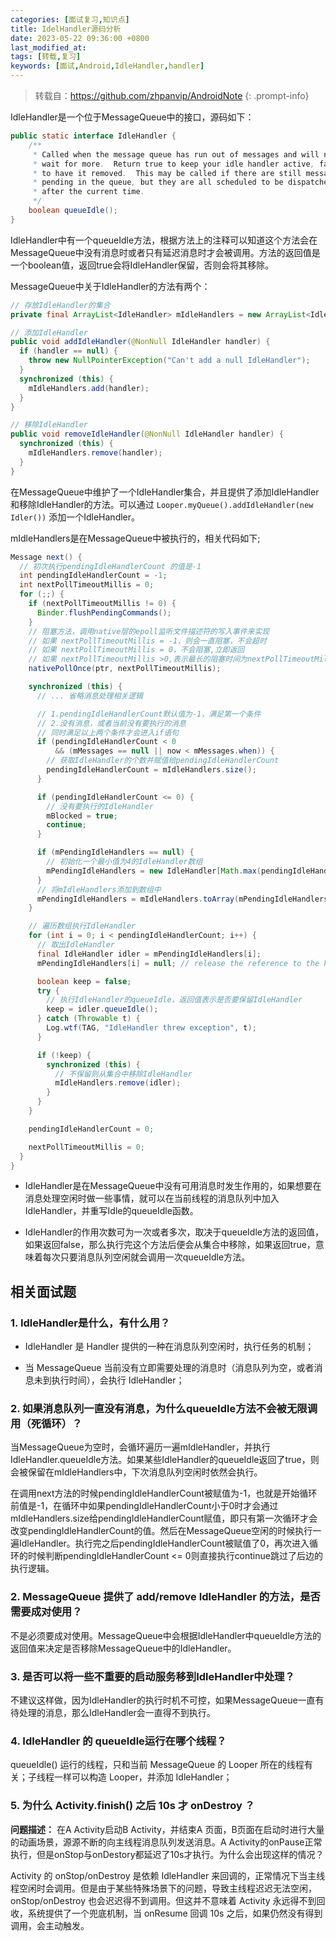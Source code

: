 ```yaml
---
categories: [面试复习,知识点]
title: IdelHandler源码分析
date: 2023-05-22 09:36:00 +0800
last_modified_at:
tags: [转载,复习]
keywords: [面试,Android,IdleHandler,handler]
---
```


>转载自：<https://github.com/zhpanvip/AndroidNote>
{: .prompt-info}

IdleHandler是一个位于MessageQueue中的接口，源码如下：

```java
public static interface IdleHandler {
    /**
     * Called when the message queue has run out of messages and will now
     * wait for more.  Return true to keep your idle handler active, false
     * to have it removed.  This may be called if there are still messages
     * pending in the queue, but they are all scheduled to be dispatched
     * after the current time.
     */
    boolean queueIdle();
}
```

IdleHandler中有一个queueIdle方法，根据方法上的注释可以知道这个方法会在MessageQueue中没有消息时或者只有延迟消息时才会被调用。方法的返回值是一个boolean值，返回true会将IdleHandler保留，否则会将其移除。

MessageQueue中关于IdleHandler的方法有两个：

```java
// 存放IdleHandler的集合
private final ArrayList<IdleHandler> mIdleHandlers = new ArrayList<IdleHandler>();

// 添加IdleHandler
public void addIdleHandler(@NonNull IdleHandler handler) {
  if (handler == null) {
    throw new NullPointerException("Can't add a null IdleHandler");
  }
  synchronized (this) {
    mIdleHandlers.add(handler);
  }
}

// 移除IdleHandler
public void removeIdleHandler(@NonNull IdleHandler handler) {
  synchronized (this) {
    mIdleHandlers.remove(handler);
  }
}
```

在MessageQueue中维护了一个IdleHandler集合，并且提供了添加IdleHandler和移除IdleHandler的方法。可以通过 `Looper.myQueue().addIdleHandler(new Idler())` 添加一个IdleHandler。

mIdleHandlers是在MessageQueue中被执行的，相关代码如下;

```java
Message next() {
  // 初次执行pendingIdleHandlerCount 的值是-1
  int pendingIdleHandlerCount = -1; 
  int nextPollTimeoutMillis = 0;
  for (;;) {
    if (nextPollTimeoutMillis != 0) {
      Binder.flushPendingCommands();
    }
    // 阻塞方法，调用native层的epoll监听文件描述符的写入事件来实现
    // 如果 nextPollTimeoutMillis = -1，则会一直阻塞，不会超时
    // 如果 nextPollTimeoutMillis = 0，不会阻塞,立即返回
    // 如果 nextPollTimeoutMillis >0,表示最长的阻塞时间为nextPollTimeoutMillis，如果期间被唤醒则立即返回
    nativePollOnce(ptr, nextPollTimeoutMillis);

    synchronized (this) {
      // ... 省略消息处理相关逻辑

      // 1.pendingIdleHandlerCount默认值为-1，满足第一个条件
      // 2.没有消息，或者当前没有要执行的消息
      // 同时满足以上两个条件才会进入if语句
      if (pendingIdleHandlerCount < 0
          && (mMessages == null || now < mMessages.when)) {
        // 获取IdleHandler的个数并赋值给pendingIdleHandlerCount
        pendingIdleHandlerCount = mIdleHandlers.size();
      }

      if (pendingIdleHandlerCount <= 0) {
        // 没有要执行的IdleHandler
        mBlocked = true;
        continue;
      }

      if (mPendingIdleHandlers == null) {
        // 初始化一个最小值为4的IdleHandler数组
        mPendingIdleHandlers = new IdleHandler[Math.max(pendingIdleHandlerCount, 4)];
      }
      // 将mIdleHandlers添加到数组中
      mPendingIdleHandlers = mIdleHandlers.toArray(mPendingIdleHandlers);
    }

    // 遍历数组执行IdleHandler
    for (int i = 0; i < pendingIdleHandlerCount; i++) {
      // 取出IdleHandler
      final IdleHandler idler = mPendingIdleHandlers[i];
      mPendingIdleHandlers[i] = null; // release the reference to the handler

      boolean keep = false;
      try {
        // 执行IdleHandler的queueIdle，返回值表示是否要保留IdleHandler
        keep = idler.queueIdle();
      } catch (Throwable t) {
        Log.wtf(TAG, "IdleHandler threw exception", t);
      }

      if (!keep) {
        synchronized (this) {
          // 不保留则从集合中移除IdleHandler
          mIdleHandlers.remove(idler);
        }
      }
    }

    pendingIdleHandlerCount = 0;

    nextPollTimeoutMillis = 0;
  }
}
```



- IdleHandler是在MessageQueue中没有可用消息时发生作用的，如果想要在消息处理空闲时做一些事情，就可以在当前线程的消息队列中加入IdleHandler，并重写Idle的queueIdle函数。

- IdleHandler的作用次数可为一次或者多次，取决于queueIdle方法的返回值，如果返回false，那么执行完这个方法后便会从集合中移除，如果返回true，意味着每次只要消息队列空闲就会调用一次queueIdle方法。

## 相关面试题

### 1. IdleHandler是什么，有什么用？

- IdleHandler 是 Handler 提供的一种在消息队列空闲时，执行任务的机制；

- 当 MessageQueue 当前没有立即需要处理的消息时（消息队列为空，或者消息未到执行时间），会执行 IdleHandler；

### 2. 如果消息队列一直没有消息，为什么queueIdle方法不会被无限调用（死循环）？

当MessageQueue为空时，会循环遍历一遍mIdleHandler，并执行IdleHandler.queueIdle方法。如果某些IdleHandler的queueIdle返回了true，则会被保留在mIdleHandlers中，下次消息队列空闲时依然会执行。

在调用next方法的时候pendingIdleHandlerCount被赋值为-1，也就是开始循环前值是-1，在循环中如果pendingIdleHandlerCount小于0时才会通过mIdleHandlers.size给pendingIdleHandlerCount赋值，即只有第一次循环才会改变pendingIdleHandlerCount的值。然后在MessageQueue空闲的时候执行一遍IdleHandler。执行完之后pendingIdleHandlerCount被赋值了0，再次进入循环的时候判断pendingIdleHandlerCount <= 0则直接执行continue跳过了后边的执行逻辑。

### 2. MessageQueue 提供了 add/remove IdleHandler 的方法，是否需要成对使用？

不是必须要成对使用。MessageQueue中会根据IdleHandler中queueIdle方法的返回值来决定是否移除MessageQueue中的IdleHandler。

### 3. 是否可以将一些不重要的启动服务移到IdleHandler中处理？

不建议这样做，因为IdleHandler的执行时机不可控，如果MessageQueue一直有待处理的消息，那么IdleHandler会一直得不到执行。

### 4. IdleHandler 的 queueIdle运行在哪个线程？

queueIdle() 运行的线程，只和当前 MessageQueue 的 Looper 所在的线程有关；子线程一样可以构造 Looper，并添加 IdleHandler；

### 5. 为什么 Activity.finish() 之后 10s 才 onDestroy ？

**问题描述：** 在A Activity启动B Activity，并结束A 页面，B页面在启动时进行大量的动画场景，源源不断的向主线程消息队列发送消息。A Activity的onPause正常执行，但是onStop与onDestory都延迟了10s才执行。为什么会出现这样的情况？

Activity 的 onStop/onDestroy 是依赖 IdleHandler 来回调的，正常情况下当主线程空闲时会调用。但是由于某些特殊场景下的问题，导致主线程迟迟无法空闲，onStop/onDestroy 也会迟迟得不到调用。但这并不意味着 Activity 永远得不到回收，系统提供了一个兜底机制，当 onResume 回调 10s 之后，如果仍然没有得到调用，会主动触发。